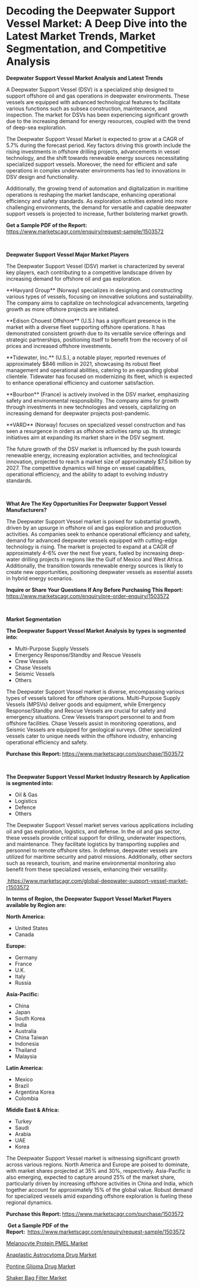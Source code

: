 <p><h1>Decoding the Deepwater Support Vessel Market: A Deep Dive into the Latest Market Trends, Market Segmentation, and Competitive Analysis</h1></p><p><strong>Deepwater Support Vessel Market Analysis and Latest Trends</strong></p>
<p><p>A Deepwater Support Vessel (DSV) is a specialized ship designed to support offshore oil and gas operations in deepwater environments. These vessels are equipped with advanced technological features to facilitate various functions such as subsea construction, maintenance, and inspection. The market for DSVs has been experiencing significant growth due to the increasing demand for energy resources, coupled with the trend of deep-sea exploration.</p><p>The Deepwater Support Vessel Market is expected to grow at a CAGR of 5.7% during the forecast period. Key factors driving this growth include the rising investments in offshore drilling projects, advancements in vessel technology, and the shift towards renewable energy sources necessitating specialized support vessels. Moreover, the need for efficient and safe operations in complex underwater environments has led to innovations in DSV design and functionality.</p><p>Additionally, the growing trend of automation and digitalization in maritime operations is reshaping the market landscape, enhancing operational efficiency and safety standards. As exploration activities extend into more challenging environments, the demand for versatile and capable deepwater support vessels is projected to increase, further bolstering market growth.</p></p>
<p><strong>Get a Sample PDF of the Report:&nbsp;</strong> <a href="https://www.marketscagr.com/enquiry/request-sample/1503572?utm_campaign=1944&utm_medium=2&utm_source=Github&utm_content=ia&utm_term=23032025&utm_id=deepwater-support-vessel">https://www.marketscagr.com/enquiry/request-sample/1503572</a></p>
<p>&nbsp;</p>
<p><strong>Deepwater Support Vessel Major Market Players</strong></p>
<p><p>The Deepwater Support Vessel (DSV) market is characterized by several key players, each contributing to a competitive landscape driven by increasing demand for offshore oil and gas exploration. </p><p>**Havyard Group** (Norway) specializes in designing and constructing various types of vessels, focusing on innovative solutions and sustainability. The company aims to capitalize on technological advancements, targeting growth as more offshore projects are initiated.</p><p>**Edison Chouest Offshore** (U.S.) has a significant presence in the market with a diverse fleet supporting offshore operations. It has demonstrated consistent growth due to its versatile service offerings and strategic partnerships, positioning itself to benefit from the recovery of oil prices and increased offshore investments.</p><p>**Tidewater, Inc.** (U.S.), a notable player, reported revenues of approximately $846 million in 2021, showcasing its robust fleet management and operational abilities, catering to an expanding global clientele. Tidewater has focused on modernizing its fleet, which is expected to enhance operational efficiency and customer satisfaction.</p><p>**Bourbon** (France) is actively involved in the DSV market, emphasizing safety and environmental responsibility. The company aims for growth through investments in new technologies and vessels, capitalizing on increasing demand for deepwater projects post-pandemic.</p><p>**VARD** (Norway) focuses on specialized vessel construction and has seen a resurgence in orders as offshore activities ramp up. Its strategic initiatives aim at expanding its market share in the DSV segment.</p><p>The future growth of the DSV market is influenced by the push towards renewable energy, increasing exploration activities, and technological innovation, projected to reach a market size of approximately $7.5 billion by 2027. The competitive dynamics will hinge on vessel capabilities, operational efficiency, and the ability to adapt to evolving industry standards.</p></p>
<p>&nbsp;</p>
<p><strong>What Are The Key Opportunities For Deepwater Support Vessel Manufacturers?</strong></p>
<p><p>The Deepwater Support Vessel market is poised for substantial growth, driven by an upsurge in offshore oil and gas exploration and production activities. As companies seek to enhance operational efficiency and safety, demand for advanced deepwater vessels equipped with cutting-edge technology is rising. The market is projected to expand at a CAGR of approximately 4-6% over the next five years, fueled by increasing deep-water drilling projects in regions like the Gulf of Mexico and West Africa. Additionally, the transition towards renewable energy sources is likely to create new opportunities, positioning deepwater vessels as essential assets in hybrid energy scenarios.</p></p>
<p><strong>Inquire or Share Your Questions If Any Before Purchasing This Report:</strong> <a href="https://www.marketscagr.com/enquiry/pre-order-enquiry/1503572?utm_campaign=1944&utm_medium=2&utm_source=Github&utm_content=ia&utm_term=23032025&utm_id=deepwater-support-vessel">https://www.marketscagr.com/enquiry/pre-order-enquiry/1503572</a></p>
<p>&nbsp;</p>
<p><strong>Market Segmentation</strong></p>
<p><strong>The Deepwater Support Vessel Market Analysis by types is segmented into:</strong></p>
<p><ul><li>Multi-Purpose Supply Vessels</li><li>Emergency Response/Standby and Rescue Vessels</li><li>Crew Vessels</li><li>Chase Vessels</li><li>Seismic Vessels</li><li>Others</li></ul></p>
<p><p>The Deepwater Support Vessel market is diverse, encompassing various types of vessels tailored for offshore operations. Multi-Purpose Supply Vessels (MPSVs) deliver goods and equipment, while Emergency Response/Standby and Rescue Vessels are crucial for safety and emergency situations. Crew Vessels transport personnel to and from offshore facilities. Chase Vessels assist in monitoring operations, and Seismic Vessels are equipped for geological surveys. Other specialized vessels cater to unique needs within the offshore industry, enhancing operational efficiency and safety.</p></p>
<p><strong>Purchase this Report:&nbsp;</strong><a href="https://www.marketscagr.com/purchase/1503572?utm_campaign=1944&utm_medium=2&utm_source=Github&utm_content=ia&utm_term=23032025&utm_id=deepwater-support-vessel">https://www.marketscagr.com/purchase/1503572</a></p>
<p>&nbsp;</p>
<p><strong>The Deepwater Support Vessel Market Industry Research by Application is segmented into:</strong></p>
<p><ul><li>Oil & Gas</li><li>Logistics</li><li>Defence</li><li>Others</li></ul></p>
<p><p>The Deepwater Support Vessel market serves various applications including oil and gas exploration, logistics, and defense. In the oil and gas sector, these vessels provide critical support for drilling, underwater inspections, and maintenance. They facilitate logistics by transporting supplies and personnel to remote offshore sites. In defense, deepwater vessels are utilized for maritime security and patrol missions. Additionally, other sectors such as research, tourism, and marine environmental monitoring also benefit from these specialized vessels, enhancing their versatility.</p></p>
<p><a href="https://www.marketscagr.com/global-deepwater-support-vessel-market-r1503572?utm_campaign=1944&utm_medium=2&utm_source=Github&utm_content=ia&utm_term=23032025&utm_id=deepwater-support-vessel">&nbsp;https://www.marketscagr.com/global-deepwater-support-vessel-market-r1503572</a></p>
<p><strong>In terms of Region, the Deepwater Support Vessel Market Players available by Region are:</strong></p>
<p>
    <p> <strong> North America: </strong>
        <ul>
            <li>United States</li>
            <li>Canada</li>
        </ul>
        </p> 
    <p> <strong> Europe: </strong>
        <ul>
            <li>Germany</li>
            <li>France</li>
            <li>U.K.</li>
            <li>Italy</li>
            <li>Russia</li>
        </ul>
        </p> 
    <p> <strong> Asia-Pacific: </strong>
        <ul>
            <li>China</li>
            <li>Japan</li>
            <li>South Korea</li>
            <li>India</li>
            <li>Australia</li>
            <li>China Taiwan</li>
            <li>Indonesia</li>
            <li>Thailand</li>
            <li>Malaysia</li>
        </ul>
        </p> 
    <p> <strong> Latin America: </strong>
        <ul>
            <li>Mexico</li>
            <li>Brazil</li>
            <li>Argentina Korea</li>
            <li>Colombia</li>
        </ul>
        </p> 
    <p> <strong> Middle East & Africa: </strong>
        <ul>
            <li>Turkey</li>
            <li>Saudi</li>
            <li>Arabia</li>
            <li>UAE</li>
            <li>Korea</li>
        </ul>
    </p>
    </p>
<p><p>The Deepwater Support Vessel market is witnessing significant growth across various regions. North America and Europe are poised to dominate, with market shares projected at 35% and 30%, respectively. Asia-Pacific is also emerging, expected to capture around 25% of the market share, particularly driven by increasing offshore activities in China and India, which together account for approximately 15% of the global value. Robust demand for specialized vessels amid expanding offshore exploration is fueling these regional dynamics.</p></p>
<p><strong>Purchase this Report: </strong><a href="https://www.marketscagr.com/purchase/1503572?utm_campaign=1944&utm_medium=2&utm_source=Github&utm_content=ia&utm_term=23032025&utm_id=deepwater-support-vessel">https://www.marketscagr.com/purchase/1503572</a></p>
<p>&nbsp;<strong>Get a Sample PDF of the Report:&nbsp;&nbsp;</strong><a href="https://www.marketscagr.com/enquiry/request-sample/1503572?utm_campaign=1944&utm_medium=2&utm_source=Github&utm_content=ia&utm_term=23032025&utm_id=deepwater-support-vessel">https://www.marketscagr.com/enquiry/request-sample/1503572</a></p>
<p><strong></strong></p>
<p><p><a href="https://github.com/darouthiamnl/Market-Research-Report-List-1/blob/main/melanocyte-protein-pmel-market.md?utm_campaign=1944&utm_medium=2&utm_source=Github&utm_content=ia&utm_term=23032025&utm_id=deepwater-support-vessel">Melanocyte Protein PMEL Market</a></p><p><a href="https://github.com/kreilkoffas4/Market-Research-Report-List-1/blob/main/anaplastic-astrocytoma-drug-market.md?utm_campaign=1944&utm_medium=2&utm_source=Github&utm_content=ia&utm_term=23032025&utm_id=deepwater-support-vessel">Anaplastic Astrocytoma Drug Market</a></p><p><a href="https://github.com/Chiragrp22/Market-Research-Report-List-7/blob/main/pontine-glioma-drug-market.md?utm_campaign=1944&utm_medium=2&utm_source=Github&utm_content=ia&utm_term=23032025&utm_id=deepwater-support-vessel">Pontine Glioma Drug Market</a></p><p><a href="https://github.com/MarciaRunte/Market-Research-Report-List-2/blob/main/shaker-bag-filter-market.md?utm_campaign=1944&utm_medium=2&utm_source=Github&utm_content=ia&utm_term=23032025&utm_id=deepwater-support-vessel">Shaker Bag Filter Market</a></p></p>